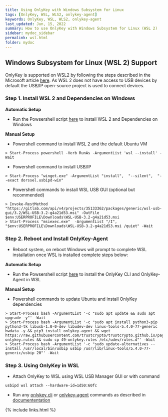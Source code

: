 ```yaml
---
title: Using OnlyKey with Windows Subsystem for Linux
tags: [OnlyKey, WSL, WLS2, onlykey-agent]
keywords: OnlyKey, WSL, WLS2, onlykey-agent
last_updated: Jun, 15, 2022
summary: How to use OnlyKey with Windows Subsystem for Linux (WSL 2)
sidebar: mydoc_sidebar
permalink: wsl.html
folder: mydoc
---
```


## Windows Subsystem for Linux (WSL 2) Support

OnlyKey is supported on WSL2 by following the steps described in the Microsoft article [here](https://docs.microsoft.com/en-us/windows/wsl/connect-usb). As WSL 2 does not have access to USB devices by default the USB/IP open-source project is used to connect devices. 

### Step 1. Install WSL 2 and Dependencies on Windows

**Automatic Setup**
- Run the Powsershell script <a href="https://raw.githubusercontent.com/trustcrypto/trustcrypto.github.io/pages/InstallWSL-Step1.ps1" target="_blank" download="InstallWSL-Step1.ps1">here</a> to install WSL 2 and Dependencies on Windows


**Manual Setup**
- Powershell command to install WSL 2 and the default Ubuntu VM
```
> Start-Process powershell -Verb RunAs -ArgumentList 'wsl --install' -Wait  
```
- Powershell command to install USB/IP
```
> Start-Process "winget.exe" -ArgumentList "install",  "--silent",  "--exact dorssel.usbipd-win"
```
- Powershell commands to install WSL USB GUI (optional but recommended)
```
> Invoke-RestMethod "https://gitlab.com/api/v4/projects/35133362/packages/generic/wsl-usb-gui/3.2/WSL-USB-3.2-g4a21d53.msi" -OutFile $env:USERPROFILE\Downloads\WSL-USB-3.2-g4a21d53.msi
> Start-Process "msiexec.exe"  -ArgumentList "/I", "$env:USERPROFILE\Downloads\WSL-USB-3.2-g4a21d53.msi /quiet" -Wait
```

### Step 2. Reboot and Install OnlyKey-Agent

- Reboot system, on reboot Windows will prompt to complete WSL installation once WSL is installed complete steps below:

**Automatic Setup**

- Run the Powsershell script <a href="https://raw.githubusercontent.com/trustcrypto/trustcrypto.github.io/pages/InstallOnlyKeyAgent-Step2.ps1" target="_blank" download="InstallOnlyKeyAgent-Step2.ps1">here</a> to install the OnlyKey CLI and OnlyKey-Agent in WSL

**Manual Setup**

- Powershell commands to update Ubuntu and install OnlyKey dependencies
```
> Start-Process bash -ArgumentList '-c "sudo apt update && sudo apt upgrade -y"' -Wait 
> Start-Process bash -ArgumentList '-c "sudo apt install python3-pip python3-tk libusb-1.0-0-dev libudev-dev linux-tools-5.4.0-77-generic hwdata -y && pip3 install onlykey-agent && wget https://raw.githubusercontent.com/trustcrypto/trustcrypto.github.io/pages/49-onlykey.rules && sudo cp 49-onlykey.rules /etc/udev/rules.d"' -Wait
> Start-Process bash -ArgumentList '-c "sudo update-alternatives --install /usr/local/bin/usbip usbip /usr/lib/linux-tools/5.4.0-77-generic/usbip 20"' -Wait
```

### Step 3. Using OnlyKey in WSL

- Attach OnlyKey to WSL using WSL USB Manager GUI or with command
```
usbipd wsl attach --hardware-id=1d50:60fc
```
- Run any [onlykey cli](https://docs.crp.to/command-line.html) or [onlykey-agent](https://docs.crp.to/onlykey-agent.html) commands as described in [documententation](https://docs.crp.to/index.html#apps)


{% include links.html %}
